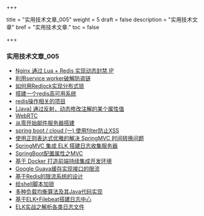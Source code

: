 +++

title = "实用技术文章_005"
weight = 5
draft = false
description = "实用技术文章"
bref = "实用技术文章."
toc = false

+++

### 实用技术文章_005
- [Nginx 通过 Lua + Redis 实现动态封禁 IP](http://www.jianshu.com/p/20b6883e62ea)
- [利用service worker破解防盗链](https://juejin.im/post/58dcb1c361ff4b006b042b70)
- [如何用Redlock实现分布式锁](http://blog.csdn.net/forezp/article/details/70305336)
- [搭建一个redis高可用系统](http://www.jianshu.com/p/c2ab606b00b7)
- [redis操作相关的项目](https://github.com/wgd12389/redisses)
- [[Java] 通过反射，动态修改注解的某个属性值](https://segmentfault.com/a/1190000011213222)
- [WebRTC](https://codelabs.developers.google.com/codelabs/webrtc-web/#0)
- [从零开始邮件服务器搭建](http://www.jianshu.com/p/610d9bf0ae8b)
- [spring boot / cloud (一) 使用filter防止XSS](https://my.oschina.net/wangkang80/blog/908070)
- [使用正则表达式优雅的解决 SpringMVC 时间转换问题](https://juejin.im/post/594a37a7128fe1006a663a3b)
- [SpringMVC 集成 ELK 搭建日志收集服务器](http://www.ciphermagic.cn/springmvc-elk.html)
- [SpringBoot配置属性之MVC](https://segmentfault.com/a/1190000004315890)
- [基于 Docker 打造前端持续集成开发环境](https://juejin.im/post/5a142d7b6fb9a0451170c2c7)
- [Google Guava缓存实现接口的限流](https://www.cnblogs.com/sunp823/p/5601395.html)
- [基于Redis的限流系统的设计](https://www.zybuluo.com/kay2/note/949160)
- [给shell脚本加锁](http://blog.guoyb.com/2017/09/16/flock/?hmsr=toutiao.io&utm_medium=toutiao.io&utm_source=toutiao.io)
- [多种负载均衡算法及其Java代码实现](https://www.duzhi.me/article/864.html?hmsr=toutiao.io&utm_medium=toutiao.io&utm_source=toutiao.io)
- [基于ELK+Filebeat搭建日志中心](https://github.com/jasonGeng88/blog/blob/master/201703/elk.md)
- [ELK实战之解析各类日志文件](https://github.com/jasonGeng88/blog/blob/master/201703/elk_parse_log.md)
